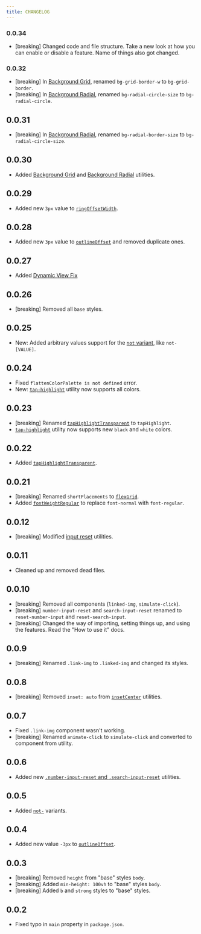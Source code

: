```yaml
---
title: CHANGELOG
---
```


### 0.0.34

- [breaking] Changed code and file structure. Take a new look at how you can enable or disable a feature. Name of things also got changed.

### 0.0.32

- [breaking] In [Background Grid](/docs/tailwindcss-addons/bg-grid), renamed `bg-grid-border-w` to `bg-grid-border`.
- [breaking] In [Background Radial](/docs/tailwindcss-addons/bg-radial), renamed `bg-radial-circle-size` to `bg-radial-circle`.

## 0.0.31

- [breaking] In [Background Radial](/docs/tailwindcss-addons/bg-radial), renamed `bg-radial-border-size` to `bg-radial-circle-size`.

## 0.0.30

- Added [Background Grid](/docs/tailwindcss-addons/bg-grid) and [Background Radial](/docs/tailwindcss-addons/bg-radial) utilities.

## 0.0.29

- Added new `3px` value to [`ringOffsetWidth`](/docs/tailwindcss-addons/more-default-values).

## 0.0.28

- Added new `3px` value to [`outlineOffset`](/docs/tailwindcss-addons/more-default-values) and removed duplicate ones.

## 0.0.27

- Added [Dynamic View Fix](/docs/tailwindcss-addons/dynamic-view-fix)

## 0.0.26

- [breaking] Removed all `base` styles.

## 0.0.25

- New: Added arbitrary values support for the [`not` variant](/docs/tailwindcss-addons/not-variants), like `not-[VALUE]`.

## 0.0.24

- Fixed `flattenColorPalette is not defined` error.
- New: [`tap-highlight`](/docs/tailwindcss-addons/tap-highlight) utility now supports all colors.

## 0.0.23

- [breaking] Renamed [`tapHighlightTransparent`](/docs/tailwindcss-addons/tap-highlight) to `tapHighlight`.
- [`tap-highlight`](/docs/tailwindcss-addons/tap-highlight) utility now supports new `black` and `white` colors.

## 0.0.22

- Added [`tapHighlightTransparent`](/docs/tailwindcss-addons/tap-highlight).

## 0.0.21

- [breaking] Renamed `shortPlacements` to [`flexGrid`](/docs/tailwindcss-addons/flex-grid).
- Added [`fontWeightRegular`](/docs/tailwindcss-addons/font-weight-regular) to replace `font-normal` with `font-regular`.

## 0.0.12

- [breaking] Modified [input reset](/docs/tailwindcss-addons/input-resets) utilities.

## 0.0.11

- Cleaned up and removed dead files.

## 0.0.10

- [breaking] Removed all components (`linked-img`, `simulate-click`).
- [breaking] `number-input-reset` and `search-input-reset` renamed to `reset-number-input` and `reset-search-input`.
- [breaking] Changed the way of importing, setting things up, and using the features. Read the "How to use it" docs.

## 0.0.9

- [breaking] Renamed `.link-img` to `.linked-img` and changed its styles.

## 0.0.8

- [breaking] Removed `inset: auto` from [`insetCenter`](/docs/tailwindcss-addons/inset) utilities.

## 0.0.7

- Fixed `.link-img` component wasn't working.
- [breaking] Renamed `animate-click` to `simulate-click` and converted to component from utility.

## 0.0.6

- Added new [`.number-input-reset` and `.search-input-reset`](/docs/tailwindcss-addons/input-resets) utilities.

## 0.0.5

- Added [`not-`](/docs/tailwindcss-addons/not-variants) variants.

## 0.0.4

- Added new value `-3px` to [`outlineOffset`](/docs/tailwindcss-addons/more-default-values).

## 0.0.3

- [breaking] Removed `height` from "base" styles `body`.
- [breaking] Added `min-height: 100vh` to "base" styles `body`.
- [breaking] Added `b` and `strong` styles to "base" styles.

## 0.0.2

- Fixed typo in `main` property in `package.json`.
